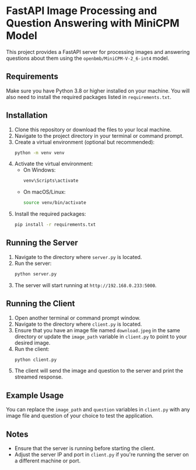 # FastAPI Image Processing and Question Answering with MiniCPM Model

This project provides a FastAPI server for processing images and answering questions about them using the `openbmb/MiniCPM-V-2_6-int4` model.

## Requirements

Make sure you have Python 3.8 or higher installed on your machine. You will also need to install the required packages listed in `requirements.txt`.

## Installation

1. Clone this repository or download the files to your local machine.
2. Navigate to the project directory in your terminal or command prompt.
3. Create a virtual environment (optional but recommended):
   ```bash
   python -m venv venv
   ```
4. Activate the virtual environment:
   - On Windows:
     ```bash
     venv\Scripts\activate
     ```
   - On macOS/Linux:
     ```bash
     source venv/bin/activate
     ```
5. Install the required packages:
   ```bash
   pip install -r requirements.txt
   ```

## Running the Server

1. Navigate to the directory where `server.py` is located.
2. Run the server:
   ```bash
   python server.py
   ```
3. The server will start running at `http://192.168.0.233:5000`.

## Running the Client

1. Open another terminal or command prompt window.
2. Navigate to the directory where `client.py` is located.
3. Ensure that you have an image file named `download.jpeg` in the same directory or update the `image_path` variable in `client.py` to point to your desired image.
4. Run the client:
   ```bash
   python client.py
   ```
5. The client will send the image and question to the server and print the streamed response.

## Example Usage

You can replace the `image_path` and `question` variables in `client.py` with any image file and question of your choice to test the application.

## Notes

- Ensure that the server is running before starting the client.
- Adjust the server IP and port in `client.py` if you're running the server on a different machine or port.
